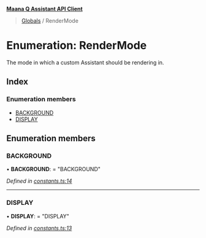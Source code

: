 **[Maana Q Assistant API Client](../README.md)**

> [Globals](../README.md) / RenderMode

# Enumeration: RenderMode

The mode in which a custom Assistant should be rendering in.

## Index

### Enumeration members

* [BACKGROUND](rendermode.md#background)
* [DISPLAY](rendermode.md#display)

## Enumeration members

### BACKGROUND

•  **BACKGROUND**:  = "BACKGROUND"

*Defined in [constants.ts:14](https://github.com/maana-io/q-assistant-client/blob/2b2b176/src/constants.ts#L14)*

___

### DISPLAY

•  **DISPLAY**:  = "DISPLAY"

*Defined in [constants.ts:13](https://github.com/maana-io/q-assistant-client/blob/2b2b176/src/constants.ts#L13)*
